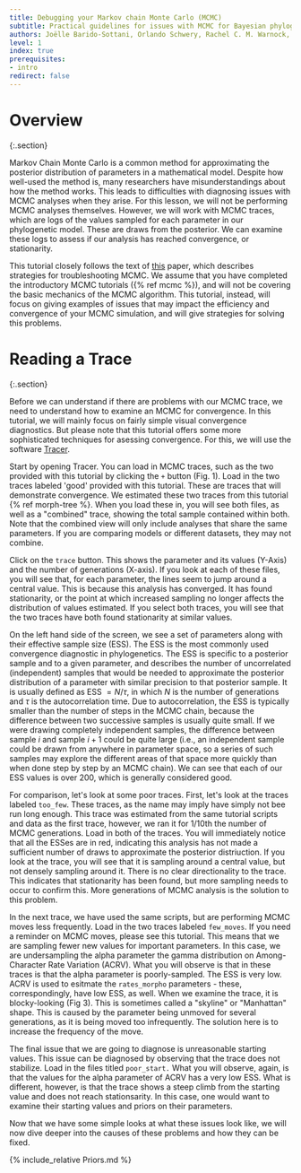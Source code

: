 ```yaml
---
title: Debugging your Markov chain Monte Carlo (MCMC)
subtitle: Practical guidelines for issues with MCMC for Bayesian phylogenetic inference
authors: Joëlle Barido-Sottani, Orlando Schwery, Rachel C. M. Warnock, Chi Zhang, April Marie Wright
level: 1
index: true
prerequisites:
- intro
redirect: false
---
```


Overview
========
{:.section}

Markov Chain Monte Carlo is a common method for approximating the posterior distribution of parameters in a mathematical model. Despite how well-used the method is, many researchers have misunderstandings about how the method works. This leads to difficulties with diagnosing issues with MCMC analyses when they arise. For this lesson, we will not be performing MCMC analyses themselves. However, we will work with MCMC traces, which are logs of the values sampled for each parameter in our phylogenetic model. These are draws from the posterior. We can examine these logs to assess if our analysis has reached convergence, or stationarity. 

This tutorial closely follows the text of [this](https://open-research-europe.ec.europa.eu/browse/articles?all=Practical+guidelines+for+Bayesian+phylogenetic+inf) paper, which describes strategies for troubleshooting MCMC. We assume that you have completed the introductory MCMC tutorials ({% ref mcmc %}), and will not be covering the basic mechanics of the MCMC algorithm. This tutorial, instead, will focus on giving examples of issues that may impact the efficiency and convergence of your MCMC simulation, and will give strategies for solving this problems.

Reading a Trace
========
{:.section}


Before we can understand if there are problems with our MCMC trace, we need to understand how to examine an MCMC for convergence. In this tutorial, we will mainly focus on fairly simple visual convergence diagnostics. But please note that this tutorial offers some more sophisticated techniques for asessing convergence. For this, we will use the software [Tracer](https://beast.community/tracer). 

Start by opening Tracer. You can load in MCMC traces, such as the two provided with this tutorial by clicking the `+` button (Fig. 1). Load in the two traces labeled 'good' provided with this tutorial. These are traces that will demonstrate convergence. We estimated these two traces from this tutorial {% ref morph-tree %}. When you load these in, you will see both files, as well as a "combined" trace, showing the total sample contained within both. Note that the combined view will only include analyses that share the same parameters. If you are comparing models or different datasets, they may not combine.

Click on the `trace` button. This shows the parameter and its values (Y-Axis) and the number of generations (X-axis). If you look at each of these files, you will see that, for each parameter, the lines seem to jump around a central value. This is because this analysis has converged. It has found stationarity, or the point at which increased sampling no longer affects the distribution of values estimated. If you select both traces, you will see that the two traces have both found stationarity at similar values. 

On the left hand side of the screen, we see a set of parameters along with their effective sample size (ESS). The ESS is the most commonly used convergence diagnostic in phylogenetics. The ESS is specific to a posterior sample and to a given parameter, and describes the number of uncorrelated (independent) samples that would be needed to approximate the posterior distribution of a parameter with similar precision to that posterior sample. It is usually defined as 
ESS $= N/\tau$, in which $N$ is the number of generations and $\tau$ is the autocorrelation time.
Due to autocorrelation, the ESS is typically smaller than the number of steps in the MCMC chain, because the difference between two successive samples is usually quite small. If we were drawing completely independent samples, the difference between sample $i$ and sample $i+1$ could be quite large (i.e., an independent sample could be drawn from anywhere in parameter space, so a series of such samples may explore the different areas of that space more quickly than when done step by step by an MCMC chain). We can see that each of our ESS values is over 200, which is generally considered good. 

For comparison, let's look at some poor traces. First, let's look at the traces labeled `too_few`. These traces, as the name may imply have simply not bee run long enough. This trace was estimated from the same tutorial scripts and data as the first trace, however, we ran it for 1/10th the number of MCMC generations. Load in both of the traces. You will immediately notice that all the ESSes are in red, indicating this analysis has not made a sufficient number of draws to approximate the posterior distriuction. If you look at the trace, you will see that it is sampling around a central value, but not densely sampling around it. There is no clear directionality to the trace. This indicates that stationarity has been found, but more sampling needs to occur to confirm this. More generations of MCMC analysis is the solution to this problem.

In the next trace, we have used the same scripts, but are performing MCMC moves less frequently. Load in the two traces labeled `few_moves`. If you need a reminder on MCMC moves, please see this tutorial. This means that we are sampling fewer new values for important parameters. In this case, we are undersampling the alpha parameter the gamma distribution on Among-Character Rate Variation (ACRV). What you will observe is that in these traces is that the alpha parameter is poorly-sampled. The ESS is very low. ACRV is used to esitmate the `rates_morpho` parameters - these, correspondingly, have low ESS, as well. When we examine the trace, it is blocky-looking (Fig 3). This is sometimes called a "skyline" or "Manhattan" shape. This is caused by the parameter being unmoved for several generations, as it is being moved too infrequently. The solution here is to increase the frequency of the move. 

The final issue that we are going to diagnose is unreasonable starting values. This issue can be diagnosed by observing that the trace does not stabilize. Load in the files titled `poor_start.` What you will observe, again, is that the values for the alpha parameter of ACRV has a very low ESS. What is different, however, is that the trace shows a steep climb from the starting value and does not reach stationsarity. In this case, one would want to examine their starting values and priors on their parameters.

Now that we have some simple looks at what these issues look like, we will now dive deeper into the causes of these problems and how they can be fixed.

{% include_relative Priors.md %}
